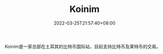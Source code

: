 ﻿---
weight: 
title: "Koinim"
description: "Koinim是一家总部在土耳其的比特币国际站，目前支持比特币及莱特币的交易"
date: 2022-03-25T21:57:40+08:00
lastmod: 2022-03-25T16:45:40+08:00
draft: false
authors: ["Metabd"]
featuredImage: "koinim.webp"
link: ""
tags: ["交易所","Koinim"]
categories: ["navigation"]
navigation: ["交易所"]
lightgallery: true
toc: true
pinned: false
recommend: false
recommend1: false
---
Koinim是一家总部在土耳其的比特币国际站，目前支持比特币及莱特币的交易。
